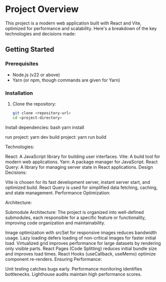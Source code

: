# Project Overview

This project is a modern web application built with React and Vite, optimized for performance and scalability. Here's a breakdown of the key technologies and decisions made:

## Getting Started

### Prerequisites
- Node.js (v22 or above)
- Yarn (or npm, though commands are given for Yarn)

### Installation
1. Clone the repository:
   ```bash
   git clone <repository-url>
   cd <project-directory>
Install dependencies:
bash
yarn install

run project: yarn dev
build project: yarn run build

Technologies:

React: A JavaScript library for building user interfaces.
Vite: A build tool for modern web applications.
Yarn: A package manager for JavaScript.
React Query: A library for managing server state in React applications.
Design Decisions:

Vite is chosen for its fast development server, instant server start, and optimized build.
React Query is used for simplified data fetching, caching, and state management.
Performance Optimization:

Architecture:

Submodule Architecture: The project is organized into well-defined submodules,
each responsible for a specific feature or functionality, improving code organization and maintainability.

Image optimization with srcSet for responsive images reduces bandwidth usage.
Lazy loading defers loading of non-critical images for faster initial load.
Virtualized grid improves performance for large datasets by rendering only visible parts.
React Pages (Code Splitting) reduces initial bundle size and improves load times.
React Hooks (useCallback, useMemo) optimize component re-renders.
Ensuring Performance:

Unit testing catches bugs early.
Performance monitoring identifies bottlenecks.
Lighthouse audits maintain high performance scores.
